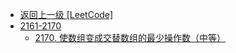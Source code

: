 - [返回上一级 [LeetCode]](LeetCode/)
- [2161-2170](LeetCode/2161-2170/)
  - [2170. 使数组变成交替数组的最少操作数（中等）](LeetCode/2161-2170/2170.%20使数组变成交替数组的最少操作数（中等）.md)
